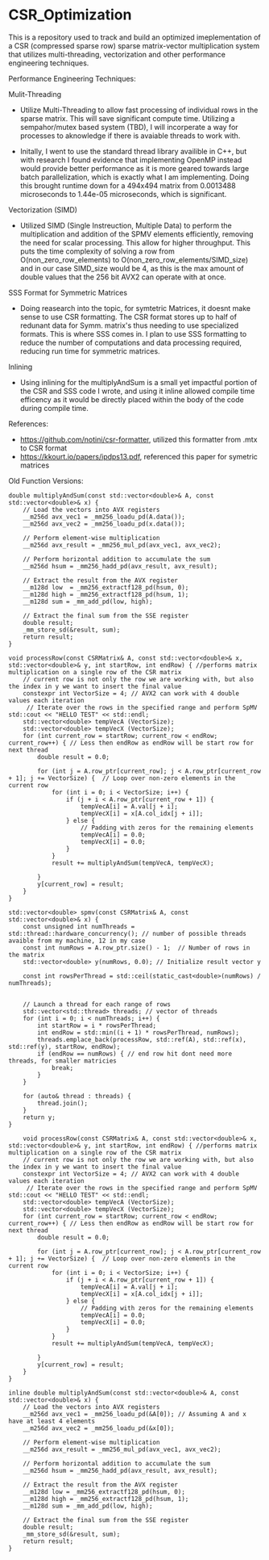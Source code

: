 # CSR_Optimization

This is a repository used to track and build an optimized imeplementation of a CSR (compressed sparse row) sparse matrix-vector multiplication system that utilizes multi-threading, vectorization and other performance engineering techniques. 

Performance Engineering Techniques: 

Mulit-Threading
- Utilize Multi-Threading to allow fast processing of individual rows in the sparse matrix. This will save significant compute time. Utilizing a sempahor/mutex based system (TBD), I will incorperate a way for processes to aknowledge if there is avaiable threads to work with. 

- Initally, I went to use the standard thread library availible in C++, but with research I found evidence that implementing OpenMP instead would provide better performance as it is more geared towards large batch parallelization, which is exactly what I am implementing. Doing this brought runtime down for a 494x494 matrix from 0.0013488 microseconds to  1.44e-05 microseconds, which is significant. 


Vectorization (SIMD)
- Utilized SIMD (Single Instreuction, Multiple Data) to perform the multiplication and addition of the SPMV elements efficiently, removing the need for scalar processing. This allow for higher throughput. This puts the time complexity of solving a row from O(non_zero_row_elements) to O(non_zero_row_elements/SIMD_size) and in our case SIMD_size would be 4, as this is the max amount of double values that the 256 bit AVX2 can operate with at once. 

SSS Format for Symmetric Matrices
- Doing reasearch into the topic, for symtetric Matrices, it doesnt make sense to use CSR formatting. The CSR format stores up to half of redunant data for Symm. matrix's thus needing to use specialized formats. This is where SSS comes in. I plan to use SSS formatting to reduce the number of computations and data processing required, reducing run time for symmetric matrices. 

Inlining
- Using inlining for the multiplyAndSum is a small yet impactful portion of the CSR and SSS code I wrote, and using it inline allowed compile time efficency as it would be directly placed within the body of the code during compile time. 

References:

- https://github.com/notini/csr-formatter, utilized this formatter from .mtx to CSR format
- https://kkourt.io/papers/ipdps13.pdf, referenced this paper for symetric matrices

Old Function Versions:
```
double multiplyAndSum(const std::vector<double>& A, const std::vector<double>& x) {
    // Load the vectors into AVX registers
    __m256d avx_vec1 = _mm256_loadu_pd(A.data());
    __m256d avx_vec2 = _mm256_loadu_pd(x.data());

    // Perform element-wise multiplication
    __m256d avx_result = _mm256_mul_pd(avx_vec1, avx_vec2);

    // Perform horizontal addition to accumulate the sum
    __m256d hsum = _mm256_hadd_pd(avx_result, avx_result);

    // Extract the result from the AVX register
    __m128d low  = _mm256_extractf128_pd(hsum, 0);
    __m128d high = _mm256_extractf128_pd(hsum, 1);
    __m128d sum = _mm_add_pd(low, high);

    // Extract the final sum from the SSE register
    double result;
    _mm_store_sd(&result, sum);
    return result;
}
```
```
void processRow(const CSRMatrix& A, const std::vector<double>& x, std::vector<double>& y, int startRow, int endRow) { //performs matrix multiplication on a single row of the CSR matrix
    // current row is not only the row we are working with, but also the index in y we want to insert the final value
    constexpr int VectorSize = 4; // AVX2 can work with 4 double values each iteration
     // Iterate over the rows in the specified range and perform SpMV    std::cout << "HELLO TEST" << std::endl; 
    std::vector<double> tempVecA (VectorSize);
    std::vector<double> tempVecX (VectorSize);
    for (int current_row = startRow; current_row < endRow; current_row++) { // Less then endRow as endRow will be start row for next thread
        double result = 0.0;

        for (int j = A.row_ptr[current_row]; j < A.row_ptr[current_row + 1]; j += VectorSize) {  // Loop over non-zero elements in the current row
            for (int i = 0; i < VectorSize; i++) {
                if (j + i < A.row_ptr[current_row + 1]) {
                    tempVecA[i] = A.val[j + i];
                    tempVecX[i] = x[A.col_idx[j + i]];
                } else {
                    // Padding with zeros for the remaining elements
                    tempVecA[i] = 0.0;
                    tempVecX[i] = 0.0;
                }
            }
            result += multiplyAndSum(tempVecA, tempVecX);

        }
        y[current_row] = result;
    }
}
```

```
std::vector<double> spmv(const CSRMatrix& A, const std::vector<double>& x) {
    const unsigned int numThreads = std::thread::hardware_concurrency(); // number of possible threads avaible from my machine, 12 in my case
    const int numRows = A.row_ptr.size() - 1;  // Number of rows in the matrix
    std::vector<double> y(numRows, 0.0); // Initialize result vector y

    const int rowsPerThread = std::ceil(static_cast<double>(numRows) / numThreads);
    

    // Launch a thread for each range of rows
    std::vector<std::thread> threads; // vector of threads
    for (int i = 0; i < numThreads; i++) {
        int startRow = i * rowsPerThread; 
        int endRow = std::min((i + 1) * rowsPerThread, numRows); 
        threads.emplace_back(processRow, std::ref(A), std::ref(x), std::ref(y), startRow, endRow);
        if (endRow == numRows) { // end row hit dont need more threads, for smaller matricies
            break; 
        }
    }

    for (auto& thread : threads) {
        thread.join();
    }
    return y;
}
```

```
    void processRow(const CSRMatrix& A, const std::vector<double>& x, std::vector<double>& y, int startRow, int endRow) { //performs matrix multiplication on a single row of the CSR matrix
    // current row is not only the row we are working with, but also the index in y we want to insert the final value
    constexpr int VectorSize = 4; // AVX2 can work with 4 double values each iteration
     // Iterate over the rows in the specified range and perform SpMV    std::cout << "HELLO TEST" << std::endl; 
    std::vector<double> tempVecA (VectorSize);
    std::vector<double> tempVecX (VectorSize);
    for (int current_row = startRow; current_row < endRow; current_row++) { // Less then endRow as endRow will be start row for next thread
        double result = 0.0;

        for (int j = A.row_ptr[current_row]; j < A.row_ptr[current_row + 1]; j += VectorSize) {  // Loop over non-zero elements in the current row
            for (int i = 0; i < VectorSize; i++) {
                if (j + i < A.row_ptr[current_row + 1]) {
                    tempVecA[i] = A.val[j + i];
                    tempVecX[i] = x[A.col_idx[j + i]];
                } else {
                    // Padding with zeros for the remaining elements
                    tempVecA[i] = 0.0;
                    tempVecX[i] = 0.0;
                }
            }
            result += multiplyAndSum(tempVecA, tempVecX);

        }
        y[current_row] = result;
    }
}

```

```
inline double multiplyAndSum(const std::vector<double>& A, const std::vector<double>& x) {
    // Load the vectors into AVX registers
    __m256d avx_vec1 = _mm256_loadu_pd(&A[0]); // Assuming A and x have at least 4 elements
    __m256d avx_vec2 = _mm256_loadu_pd(&x[0]);

    // Perform element-wise multiplication
    __m256d avx_result = _mm256_mul_pd(avx_vec1, avx_vec2);

    // Perform horizontal addition to accumulate the sum
    __m256d hsum = _mm256_hadd_pd(avx_result, avx_result);

    // Extract the result from the AVX register
    __m128d low = _mm256_extractf128_pd(hsum, 0);
    __m128d high = _mm256_extractf128_pd(hsum, 1);
    __m128d sum = _mm_add_pd(low, high);

    // Extract the final sum from the SSE register
    double result;
    _mm_store_sd(&result, sum);
    return result;
}
```
